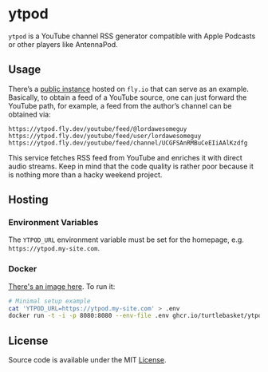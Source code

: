 # ytpod

`ytpod` is a YouTube channel RSS generator compatible with Apple Podcasts or other players like AntennaPod.

## Usage

There’s a [public instance](https://ytpod.fly.dev/) hosted on `fly.io` that can serve as an example. Basically, to obtain a feed of a YouTube source, one can just forward the YouTube path, for example, a feed from the author’s channel can be obtained via:
```
https://ytpod.fly.dev/youtube/feed/@lordawesomeguy
https://ytpod.fly.dev/youtube/feed/user/lordawesomeguy
https://ytpod.fly.dev/youtube/feed/channel/UCGFSAnRMBuCeEIiAAlKzdfg
```

This service fetches RSS feed from YouTube and enriches it with direct audio streams.
Keep in mind that the code quality is rather poor because it is nothing more than a hacky weekend project.

## Hosting

### Environment Variables

The `YTPOD_URL` environment variable must be set for the homepage, e.g. `https://ytpod.my-site.com`.

### Docker

[There's an image here](https://github.com/turtlebasket/ytpod/pkgs/container/ytpod). To run it:

```bash
# Minimal setup example
cat 'YTPOD_URL=https://ytpod.my-site.com' > .env
docker run -t -i -p 8080:8080 --env-file .env ghcr.io/turtlebasket/ytpod:latest
```

## License

Source code is available under the MIT [License](/LICENSE).
